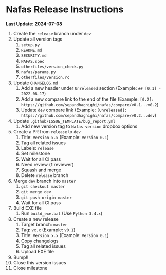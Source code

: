 # Nafas Release Instructions

**Last Update: 2024-07-08**

1. Create the `release` branch under `dev`
2. Update all version tags
	1. `setup.py`
	2. `README.md`
	3. `SECURITY.md`
	4. `NAFAS.spec`
	5. `otherfiles/version_check.py`
	6. `nafas/params.py`
	7. `otherfiles/Version.rc`
3. Update `CHANGELOG.md`
	1. Add a new header under `Unreleased` section (Example: `## [0.1] - 2022-08-17`)
	2. Add a new compare link to the end of the file (Example: `[0.2]: https://github.com/sepandhaghighi/nafas/compare/v0.1...v0.2`)
	3. Update `dev` compare link (Example: `[Unreleased]: https://github.com/sepandhaghighi/nafas/compare/v0.2...dev`)
4. Update `.github/ISSUE_TEMPLATE/bug_report.yml`
   1. Add new version tag to `Nafas version` dropbox options
5. Create a PR from `release` to `dev`
	1. Title: `Version x.x` (Example: `Version 0.1`)
	2. Tag all related issues
	3. Labels: `release`
	4. Set milestone
	5. Wait for all CI pass
	6. Need review (**1** reviewer)
	7. Squash and merge
	8. Delete `release` branch
6. Merge `dev` branch into `master`
	1. `git checkout master`
	2. `git merge dev`
	3. `git push origin master`
	4. Wait for all CI pass
7. Build EXE file
	1. Run `build_exe.bat` (Use `Python 3.4.x`)
8. Create a new release
	1. Target branch: `master`
	2. Tag: `vx.x` (Example: `v0.1`)
	3. Title: `Version x.x` (Example: `Version 0.1`)
	4. Copy changelogs
	5. Tag all related issues
	6. Upload EXE file
9. Bump!!
10. Close this version issues
11. Close milestone
